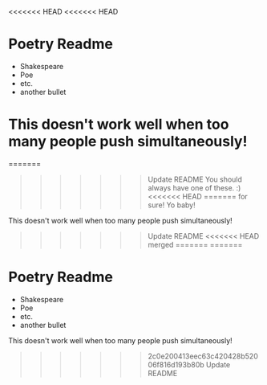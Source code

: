 <<<<<<< HEAD
<<<<<<< HEAD
# Poetry Readme

* Shakespeare
* Poe
* etc.
* another bullet

This doesn't work well when too many people push simultaneously!
=======
=======
>>>>>>> Update README
You should always have one of these. :)
<<<<<<< HEAD
=======
for sure!
Yo baby!


This doesn't work well when too many people push simultaneously!
>>>>>>> Update README
<<<<<<< HEAD
>>>>>>> merged
=======
=======
# Poetry Readme

* Shakespeare
* Poe
* etc.
* another bullet

This doesn't work well when too many people push simultaneously!
>>>>>>> 2c0e200413eec63c420428b52006f816d193b80b
>>>>>>> Update README
